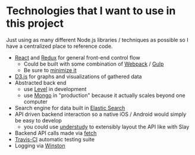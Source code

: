 # Technologies that I want to use in this project

Just using as many different Node.js libraries / techniques as possible so I have a centralized place to reference code.

- [React](https://facebook.github.io/react/) and [Redux](http://redux.js.org/docs/basics/UsageWithReact.html) for general front-end control flow
  - Could be built with some combination of [Webpack](https://webpack.github.io/) / [Gulp](http://gulpjs.com/)
  - Be sure to [minimize it](https://github.com/Swaagie/minimize)
- [D3.js](https://d3js.org/) for graphs and visualizations of gathered data
- Abstracted back end
  - use [Level](https://github.com/Level/levelup) in development 
  - use [Mongo](https://www.mongodb.com/) in "production" because it actually scales beyond one computer
- Search engine for data built in [Elastic Search](https://www.sitepoint.com/search-engine-node-elasticsearch/)
- API driven backend interaction so a native iOS / Android would simply be easy to develop
  - you could use [understudy](https://github.com/bmeck/understudy) to extensibly layout the API like with Slay
- Backend API calls made via [fetch](https://github.com/github/fetch)
- [Travis-CI](https://travis-ci.org/) automatic testing suite
- Logging via [Winston](https://github.com/winstonjs/winston)

